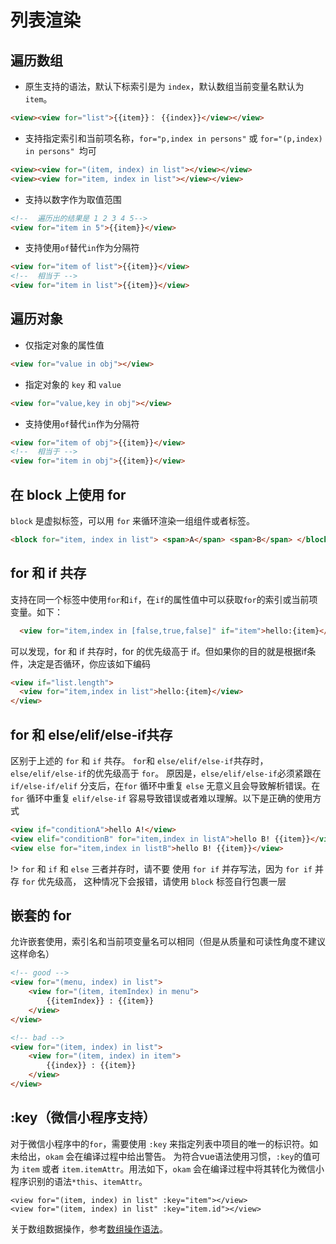 # 列表渲染

## 遍历数组
* 原生支持的语法，默认下标索引是为 `index`，默认数组当前变量名默认为 `item`。
```html
<view><view for="list">{{item}}： {{index}}</view></view>
```

* 支持指定索引和当前项名称，`for="p,index in persons"` 或 `for="(p,index) in persons" `均可
```html
<view><view for="(item, index) in list"></view></view>
<view><view for="item, index in list"></view></view>
```


* 支持以数字作为取值范围
```html
<!--  遍历出的结果是 1 2 3 4 5-->
<view for="item in 5">{{item}}</view>
```

* 支持使用`of`替代`in`作为分隔符
```html
<view for="item of list">{{item}}</view>
<!--  相当于 -->
<view for="item in list">{{item}}</view>
```

## 遍历对象
* 仅指定对象的属性值
```html
<view for="value in obj"></view>
```
* 指定对象的 `key` 和 `value`
```html
<view for="value,key in obj"></view>
```

* 支持使用`of`替代`in`作为分隔符
```html
<view for="item of obj">{{item}}</view>
<!--  相当于 -->
<view for="item in obj">{{item}}</view>
```

## 在 block 上使用 for
`block` 是虚拟标签，可以用 `for` 来循环渲染一组组件或者标签。
```html
<block for="item, index in list"> <span>A</span> <span>B</span> </block>
```

## for 和 if 共存
支持在同一个标签中使用`for`和`if`，在`if`的属性值中可以获取`for`的索引或当前项变量。如下：
```html
  <view for="item,index in [false,true,false]" if="item">hello:{item}</view>
```
可以发现，for 和 if 共存时，for 的优先级高于 if。但如果你的目的就是根据if条件，决定是否循环，你应该如下编码
```html
<view if="list.length">
  <view for="item,index in list">hello:{item}</view>
</view>
```

## for 和 else/elif/else-if共存
区别于上述的 `for` 和 `if` 共存。 `for`和 `else/elif/else-if`共存时，`else/elif/else-if`的优先级高于 `for`。
原因是，`else/elif/else-if`必须紧跟在 `if/else-if/elif` 分支后，在`for` 循环中重复 `else` 无意义且会导致解析错误。在`for` 循环中重复 `elif/else-if` 容易导致错误或者难以理解。以下是正确的使用方式
```html
<view if="conditionA">hello A!</view>
<view elif="conditionB" for="item,index in listA">hello B! {{item}}</view>
<view else for="item,index in listB">hello B! {{item}}</view>
```

!> `for` 和 `if` 和 `else` 三者并存时，请不要 使用 `for if` 并存写法，因为 `for if` 并存 `for` 优先级高， 这种情况下会报错，请使用 `block` 标签自行包裹一层

## 嵌套的 for

允许嵌套使用，索引名和当前项变量名可以相同（但是从质量和可读性角度不建议这样命名）

```html
<!-- good -->
<view for="(menu, index) in list">
    <view for="(item, itemIndex) in menu">
        {{itemIndex}} : {{item}}
    </view>
</view>

<!-- bad -->
<view for="(item, index) in list">
    <view for="(item, index) in item">
        {{index}} : {{item}}
    </view>
</view>
```

## :key（微信小程序支持）
对于微信小程序中的`for`，需要使用 `:key` 来指定列表中项目的唯一的标识符。如未给出，`okam` 会在编译过程中给出警告。
为符合vue语法使用习惯，`:key`的值可为 `item` 或者 `item.itemAttr`。用法如下，`okam` 会在编译过程中将其转化为微信小程序识别的语法`*this`、`itemAttr`。

```
<view for="(item, index) in list" :key="item"></view>
<view for="(item, index) in list" :key="item.id"></view>
```

关于数组数据操作，参考[数组操作语法](component/setData)。
